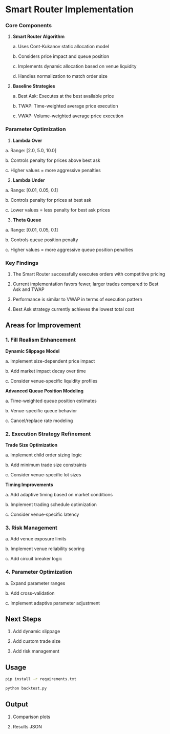 # Smart Router Implementation

### Core Components
1. **Smart Router Algorithm**

   a. Uses Cont-Kukanov static allocation model
   
   b. Considers price impact and queue position
   
   c. Implements dynamic allocation based on venue liquidity
   
   d. Handles normalization to match order size

2. **Baseline Strategies**
   
   a. Best Ask: Executes at the best available price
   
   b. TWAP: Time-weighted average price execution
   
   c. VWAP: Volume-weighted average price execution

### Parameter Optimization
1. **Lambda Over**

  a. Range: [2.0, 5.0, 10.0]
  
  b. Controls penalty for prices above best ask
  
  c. Higher values = more aggressive penalties

2. **Lambda Under**

  a. Range: [0.01, 0.05, 0.1]
  
  b. Controls penalty for prices at best ask
  
  c. Lower values = less penalty for best ask prices

3. **Theta Queue**
   
  a. Range: [0.01, 0.05, 0.1]
  
  b. Controls queue position penalty
  
  c. Higher values = more aggressive queue position penalties

### Key Findings

1. The Smart Router successfully executes orders with competitive pricing

2. Current implementation favors fewer, larger trades compared to Best Ask and TWAP

3. Performance is similar to VWAP in terms of execution pattern
   
4. Best Ask strategy currently achieves the lowest total cost

## Areas for Improvement

### 1. Fill Realism Enhancement

**Dynamic Slippage Model**

  a. Implement size-dependent price impact
  
  b. Add market impact decay over time
  
  c. Consider venue-specific liquidity profiles

**Advanced Queue Position Modeling**

  a. Time-weighted queue position estimates
  
  b. Venue-specific queue behavior
  
  c. Cancel/replace rate modeling

### 2. Execution Strategy Refinement

**Trade Size Optimization**

  a. Implement child order sizing logic
  
  b. Add minimum trade size constraints
  
  c. Consider venue-specific lot sizes

**Timing Improvements**

  a. Add adaptive timing based on market conditions
  
  b. Implement trading schedule optimization
  
  c. Consider venue-specific latency

### 3. Risk Management

  a. Add venue exposure limits
  
  b. Implement venue reliability scoring
  
  c. Add circuit breaker logic

### 4. Parameter Optimization

  a. Expand parameter ranges
  
  b. Add cross-validation
  
  c. Implement adaptive parameter adjustment

## Next Steps

1. Add dynamic slippage
   
2. Add custom trade size

3. Add risk management

## Usage

```bash
pip install -r requirements.txt
```

```bash
python backtest.py
```

## Output

1. Comparison plots

2. Results JSON
